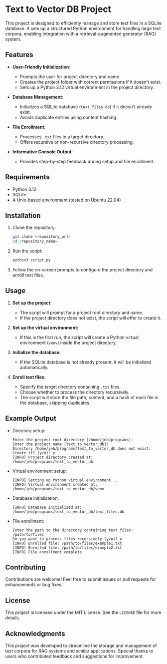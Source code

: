 # Text to Vector DB Project

This project is designed to efficiently manage and store text files in a SQLite database. It sets up a structured Python environment for handling large text corpora, enabling integration with a retrieval-augmented generator (RAG) system.

## Features

- **User-Friendly Initialization**:
  - Prompts the user for project directory and name.
  - Creates the project folder with correct permissions if it doesn't exist.
  - Sets up a Python 3.12 virtual environment in the project directory.

- **Database Management**:
  - Initializes a SQLite database (`text_files.db`) if it doesn't already exist.
  - Avoids duplicate entries using content hashing.

- **File Enrollment**:
  - Processes `.txt` files in a target directory.
  - Offers recursive or non-recursive directory processing.

- **Informative Console Output**:
  - Provides step-by-step feedback during setup and file enrollment.

## Requirements

- Python 3.12
- SQLite
- A Unix-based environment (tested on Ubuntu 22.04)

## Installation

1. Clone the repository:
   ```bash
   git clone <repository_url>
   cd <repository_name>
   ```

2. Run the script:
   ```bash
   python3 script.py
   ```

3. Follow the on-screen prompts to configure the project directory and enroll text files.

## Usage

1. **Set up the project:**
   - The script will prompt for a project root directory and name.
   - If the project directory does not exist, the script will offer to create it.

2. **Set up the virtual environment:**
   - If this is the first run, the script will create a Python virtual environment (`venv`) inside the project directory.

3. **Initialize the database:**
   - If the SQLite database is not already present, it will be initialized automatically.

4. **Enroll text files:**
   - Specify the target directory containing `.txt` files.
   - Choose whether to process the directory recursively.
   - The script will store the file path, content, and a hash of each file in the database, skipping duplicates.

## Example Output

- Directory setup:
  ```
  Enter the project root directory [/home/jeb/programs]:
  Enter the project name [text_to_vector_db]:
  Directory /home/jeb/programs/text_to_vector_db does not exist. Create it? (y/n): y
  [INFO] Project directory created at: /home/jeb/programs/text_to_vector_db
  ```

- Virtual environment setup:
  ```
  [INFO] Setting up Python virtual environment...
  [INFO] Virtual environment created at: /home/jeb/programs/text_to_vector_db/venv
  ```

- Database initialization:
  ```
  [INFO] Database initialized at: /home/jeb/programs/text_to_vector_db/text_files.db
  ```

- File enrollment:
  ```
  Enter the path to the directory containing text files: /path/to/files
  Do you want to process files recursively (y/n)? y
  [INFO] Enrolled file: /path/to/files/example1.txt
  [INFO] Enrolled file: /path/to/files/example2.txt
  [INFO] File enrollment complete.
  ```

## Contributing

Contributions are welcome! Feel free to submit issues or pull requests for enhancements or bug fixes.

## License

This project is licensed under the MIT License. See the `LICENSE` file for more details.

## Acknowledgments

This project was developed to streamline the storage and management of text corpora for RAG systems and similar applications. Special thanks to users who contributed feedback and suggestions for improvement.
